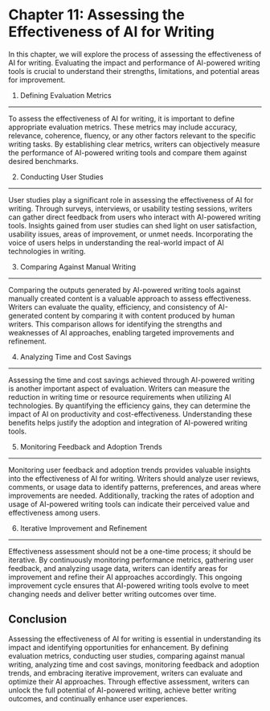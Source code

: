 Chapter 11: Assessing the Effectiveness of AI for Writing
=========================================================

In this chapter, we will explore the process of assessing the effectiveness of AI for writing. Evaluating the impact and performance of AI-powered writing tools is crucial to understand their strengths, limitations, and potential areas for improvement.

1. Defining Evaluation Metrics
------------------------------

To assess the effectiveness of AI for writing, it is important to define appropriate evaluation metrics. These metrics may include accuracy, relevance, coherence, fluency, or any other factors relevant to the specific writing tasks. By establishing clear metrics, writers can objectively measure the performance of AI-powered writing tools and compare them against desired benchmarks.

2. Conducting User Studies
--------------------------

User studies play a significant role in assessing the effectiveness of AI for writing. Through surveys, interviews, or usability testing sessions, writers can gather direct feedback from users who interact with AI-powered writing tools. Insights gained from user studies can shed light on user satisfaction, usability issues, areas of improvement, or unmet needs. Incorporating the voice of users helps in understanding the real-world impact of AI technologies in writing.

3. Comparing Against Manual Writing
-----------------------------------

Comparing the outputs generated by AI-powered writing tools against manually created content is a valuable approach to assess effectiveness. Writers can evaluate the quality, efficiency, and consistency of AI-generated content by comparing it with content produced by human writers. This comparison allows for identifying the strengths and weaknesses of AI approaches, enabling targeted improvements and refinement.

4. Analyzing Time and Cost Savings
----------------------------------

Assessing the time and cost savings achieved through AI-powered writing is another important aspect of evaluation. Writers can measure the reduction in writing time or resource requirements when utilizing AI technologies. By quantifying the efficiency gains, they can determine the impact of AI on productivity and cost-effectiveness. Understanding these benefits helps justify the adoption and integration of AI-powered writing tools.

5. Monitoring Feedback and Adoption Trends
------------------------------------------

Monitoring user feedback and adoption trends provides valuable insights into the effectiveness of AI for writing. Writers should analyze user reviews, comments, or usage data to identify patterns, preferences, and areas where improvements are needed. Additionally, tracking the rates of adoption and usage of AI-powered writing tools can indicate their perceived value and effectiveness among users.

6. Iterative Improvement and Refinement
---------------------------------------

Effectiveness assessment should not be a one-time process; it should be iterative. By continuously monitoring performance metrics, gathering user feedback, and analyzing usage data, writers can identify areas for improvement and refine their AI approaches accordingly. This ongoing improvement cycle ensures that AI-powered writing tools evolve to meet changing needs and deliver better writing outcomes over time.

Conclusion
----------

Assessing the effectiveness of AI for writing is essential in understanding its impact and identifying opportunities for enhancement. By defining evaluation metrics, conducting user studies, comparing against manual writing, analyzing time and cost savings, monitoring feedback and adoption trends, and embracing iterative improvement, writers can evaluate and optimize their AI approaches. Through effective assessment, writers can unlock the full potential of AI-powered writing, achieve better writing outcomes, and continually enhance user experiences.
